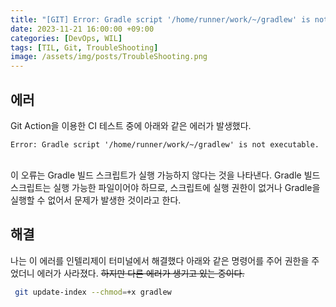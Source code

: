 ```yaml
---
title: "[GIT] Error: Gradle script '/home/runner/work/~/gradlew' is not executable. 해결"
date: 2023-11-21 16:00:00 +09:00
categories: [DevOps, WIL]
tags: [TIL, Git, TroubleShooting]
image: /assets/img/posts/TroubleShooting.png
---
```


## 에러
Git Action을 이용한 CI 테스트 중에 아래와 같은 에러가 발생했다. 
<br/>

`Error: Gradle script '/home/runner/work/~/gradlew' is not executable.`

<br/>
이 오류는 Gradle 빌드 스크립트가 실행 가능하지 않다는 것을 나타낸다. Gradle 빌드 스크립트는 실행 가능한 파일이어야 하므로, 스크립트에 실행 권한이 없거나 Gradle을 실행할 수 없어서 문제가 발생한 것이라고 한다.

## 해결
나는 이 에러를 인텔리제이 터미널에서 해결했다
아래와 같은 명령어를 주어 권한을 주었더니 에러가 사라졌다. ~~하지만 다른 에러가 생기고 있는 중이다.~~

```bash
 git update-index --chmod=+x gradlew
```
